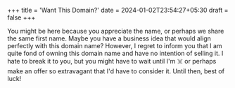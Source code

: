 +++
title = 'Want This Domain?'
date = 2024-01-02T23:54:27+05:30
draft = false
+++

You might be here because you appreciate the name, or perhaps we share the same first name. Maybe you have a business idea that would align perfectly with this domain name? However, I regret to inform you that I am quite fond of owning this domain name and have no intention of selling it. I hate to break it to you, but you might have to wait until I'm ☠️ or perhaps make an offer so extravagant that I'd have to consider it. Until then, best of luck!